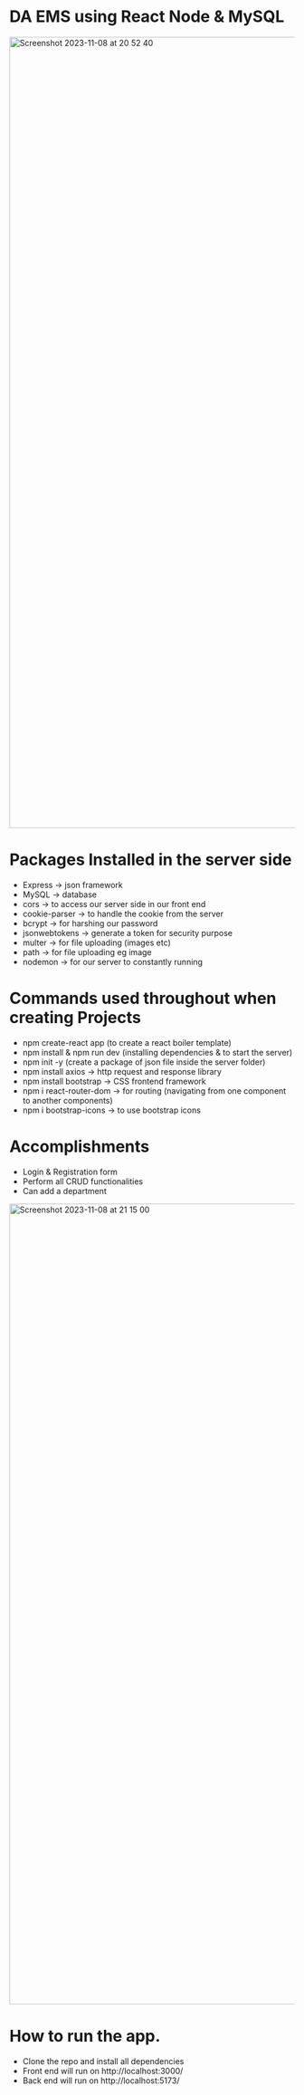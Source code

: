 # DA EMS using React Node & MySQL

<img width="1398" alt="Screenshot 2023-11-08 at 20 52 40" src="https://github.com/carrington-manyuchi/ems/assets/60835640/b5da1f62-fc54-4a6e-a1f4-9b365272cae6">
 
# Packages Installed in the server side

- Express -> json framework
- MySQL -> database
- cors -> to access our server side in our front end
- cookie-parser -> to handle the cookie from the server
- bcrypt -> for harshing our password
- jsonwebtokens -> generate a token for security purpose
- multer -> for file uploading (images etc)
- path -> for file uploading eg image
- nodemon -> for our server to constantly running

# Commands used throughout when creating Projects

- npm create-react app (to create a react boiler template)
- npm install & npm run dev (installing dependencies & to start the server)
- npm init -y (create a package of json file inside the server folder)
- npm install axios -> http request and response library
- npm install bootstrap -> CSS frontend framework
- npm i react-router-dom -> for routing (navigating from one component to another components)
- npm i bootstrap-icons -> to use bootstrap icons

# Accomplishments

- Login & Registration form
- Perform all CRUD functionalities
- Can add a department   

<img width="1415" alt="Screenshot 2023-11-08 at 21 15 00" src="https://github.com/carrington-manyuchi/ems/assets/60835640/19eb6215-78b8-415f-a15f-5e40c6a7df00">



# How to run the app.
- Clone the repo and install all dependencies
-  Front end will run on http://localhost:3000/
-  Back end will run on http://localhost:5173/
